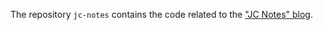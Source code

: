 The repository `jc-notes` contains the code related to the ["JC Notes" blog](https://jcnts.wordpress.com/).